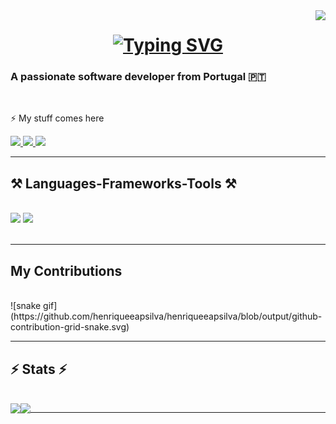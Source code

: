 <img align="right" src="https://visitor-badge.laobi.icu/badge?page_id=henriqueeapsilva.henriqueeapsilva" />

<h1 align="center">
    <a href="https://git.io/typing-svg"><img src="https://readme-typing-svg.herokuapp.com?font=THEBOLDFONT&weight=500&size=22&duration=3500&pause=955&color=2A629A&center=true&vCenter=true&random=false&width=435&lines=Hi+There+👋;I'm+Henrique+Silva" alt="Typing SVG" /></a>
</h1>

<h3 align="left">A passionate software developer from Portugal 🇵🇹</h3>

<br/>

<div align="left">
 
⚡ My stuff comes here

 </div>
 
<div align="left"> 
  <a href="mailto:hjapsilva@gmail.com">
    <img src="https://img.shields.io/badge/Gmail-333333?style=for-the-badge&logo=gmail&logoColor=red" />
  </a>
  <a href="https://linkedin.com/in/henriqueapsilva" target="_blank">
    <img src="https://img.shields.io/badge/LinkedIn-0077B5?style=for-the-badge&logo=linkedin&logoColor=white" target="_blank" />
  </a>
  <a href="https://www.instagram.com/henriqueeapsilva" target="_blank">
    <img src="https://img.shields.io/badge/Instagram-E1306C?style=for-the-badge&logo=Instagram&logoColor=white" target="_blank" />
  </a>
<!-- portfolio 
    <a href="https://linkedin.com/in/henriqueeapsilva" target="_blank">
    <img src="https://img.shields.io/badge/LinkedIn-0077B5?style=for-the-badge&logo=linkedin&logoColor=white" target="_blank" />
-->
  
</div>

 <hr/>
 
<h2 align="left">⚒️ Languages-Frameworks-Tools ⚒️</h2>
<br/>
<div align="left">
    <img src="https://skillicons.dev/icons?i=cpp,react,html,css,vscode,github,figma,git,docker,vim,clion,electron,redux" />
    <img src="https://skillicons.dev/icons?i=nodejs,py,javascript,typescript,mysql,js,c,java,vite,vue,bash,postgres,threejs" /><br>
</div>

<br/>
<hr/>

<div align="left">
  <h2>My Contributions</h2>
  <br>
  ![snake gif](https://github.com/henriqueeapsilva/henriqueeapsilva/blob/output/github-contribution-grid-snake.svg)
  <br/>
</div>

<hr/>

<h2 align="left">⚡ Stats ⚡</h2>
<br>
<img align="left" src="https://github-readme-stats.vercel.app/api?username=henriqueeapsilva&show_icons=true&hide_rank=true&theme=gruvbox">
<img align="left" src="https://github-readme-stats.vercel.app/api/top-langs/?username=henriqueeapsilva&layout=compact&theme=gruvbox">

<hr/>
<br/>

